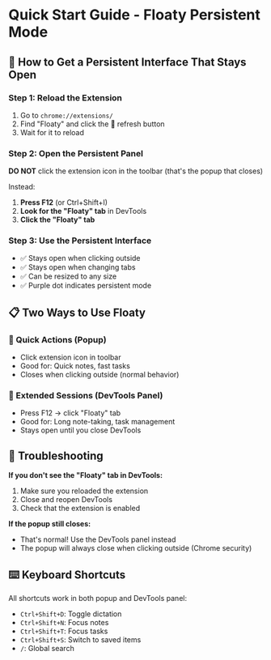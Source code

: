# Quick Start Guide - Floaty Persistent Mode

## 🚀 How to Get a Persistent Interface That Stays Open

### Step 1: Reload the Extension
1. Go to `chrome://extensions/`
2. Find "Floaty" and click the 🔄 refresh button
3. Wait for it to reload

### Step 2: Open the Persistent Panel
**DO NOT** click the extension icon in the toolbar (that's the popup that closes)

Instead:
1. **Press F12** (or Ctrl+Shift+I)
2. **Look for the "Floaty" tab** in DevTools
3. **Click the "Floaty" tab**

### Step 3: Use the Persistent Interface
- ✅ Stays open when clicking outside
- ✅ Stays open when changing tabs
- ✅ Can be resized to any size
- ✅ Purple dot indicates persistent mode

## 📋 Two Ways to Use Floaty

### 🎯 Quick Actions (Popup)
- Click extension icon in toolbar
- Good for: Quick notes, fast tasks
- Closes when clicking outside (normal behavior)

### 🎯 Extended Sessions (DevTools Panel)
- Press F12 → click "Floaty" tab
- Good for: Long note-taking, task management
- Stays open until you close DevTools

## 🔧 Troubleshooting

**If you don't see the "Floaty" tab in DevTools:**
1. Make sure you reloaded the extension
2. Close and reopen DevTools
3. Check that the extension is enabled

**If the popup still closes:**
- That's normal! Use the DevTools panel instead
- The popup will always close when clicking outside (Chrome security)

## ⌨️ Keyboard Shortcuts
All shortcuts work in both popup and DevTools panel:
- `Ctrl+Shift+D`: Toggle dictation
- `Ctrl+Shift+N`: Focus notes
- `Ctrl+Shift+T`: Focus tasks
- `Ctrl+Shift+S`: Switch to saved items
- `/`: Global search 